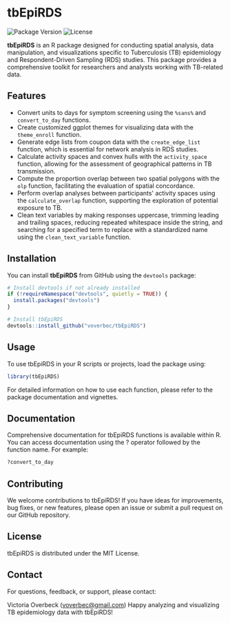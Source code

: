 # tbEpiRDS

![Package Version](https://img.shields.io/badge/version-0.1.0-blue.svg)
![License](https://img.shields.io/badge/license-MIT-green.svg)

**tbEpiRDS** is an R package designed for conducting spatial analysis, data manipulation, and visualizations specific to Tuberculosis (TB) epidemiology and Respondent-Driven Sampling (RDS) studies. This package provides a comprehensive toolkit for researchers and analysts working with TB-related data.

## Features

- Convert units to days for symptom screening using the `%sans%` and `convert_to_day` functions.
- Create customized ggplot themes for visualizing data with the `theme_enroll` function.
- Generate edge lists from coupon data with the `create_edge_list` function, which is essential for network analysis in RDS studies.
- Calculate activity spaces and convex hulls with the `activity_space` function, allowing for the assessment of geographical patterns in TB transmission.
- Compute the proportion overlap between two spatial polygons with the `olp` function, facilitating the evaluation of spatial concordance.
- Perform overlap analyses between participants' activity spaces using the `calculate_overlap` function, supporting the exploration of potential exposure to TB.
-  Clean text variables by making responses uppercase, trimming leading and trailing spaces, reducing repeated whitespace inside the string, and searching for a specified term to replace with a standardized name using the `clean_text_variable` function.

## Installation

You can install **tbEpiRDS** from GitHub using the `devtools` package:

```R
# Install devtools if not already installed
if (!requireNamespace("devtools", quietly = TRUE)) {
  install.packages("devtools")
}

# Install tbEpiRDS
devtools::install_github("voverbec/tbEpiRDS")
```

## Usage

To use tbEpiRDS in your R scripts or projects, load the package using:

```R
library(tbEpiRDS)
```


For detailed information on how to use each function, please refer to the package documentation and vignettes.

## Documentation

Comprehensive documentation for tbEpiRDS functions is available within R. You can access documentation using the ? operator followed by the function name. For example:

```R
?convert_to_day
```

## Contributing

We welcome contributions to tbEpiRDS! If you have ideas for improvements, bug fixes, or new features, please open an issue or submit a pull request on our GitHub repository.

## License

tbEpiRDS is distributed under the MIT License.

## Contact

For questions, feedback, or support, please contact:

Victoria Overbeck (voverbec@gmail.com)
Happy analyzing and visualizing TB epidemiology data with tbEpiRDS!
